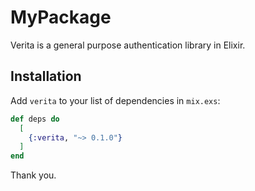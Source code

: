 # MyPackage

Verita is a general purpose authentication library in Elixir.

## Installation

Add `verita` to your list of dependencies in `mix.exs`:
```elixir
def deps do
  [
    {:verita, "~> 0.1.0"}
  ]
end
```

Thank you.